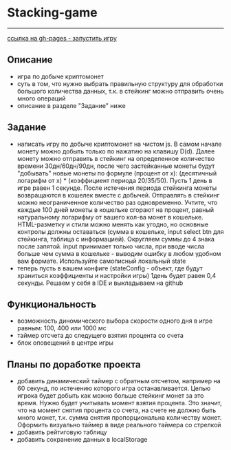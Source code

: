 # Stacking-game
***
[ссылка на gh-pages - запустить игру](https://nikolaymishaev.github.io/Stacking-game/index.html)

## Описание
- игра по добыче криптомонет
- суть в том, что нужно выбрать правильную структуру для обработки большого количества данных, т.к. в стейкинг можно отправить очень много операций
- описание в разделе "Задание" ниже

## Задание
- написать игру по добыче криптомонет на чистом js. В самом начале монету можно добыть только по нажатию на клавишу D(d). Далее монету можно отправить в стейкинг на определенное количество времени 30дн/60дн/90дн, после чего застейканные монеты будут "добывать" новые монеты по формуле (процент от x): (десятичный логарифм от x) * (коэффициент периода 20/35/50). Пусть 1 день в игре равен 1 секунде. После истечения периода стейкинга монеты возвращаются в кошелек вместе с добычей. Отправлять в стейкинг можно неограниченное количество раз одновременно. Учтите, что каждые 100 дней монеты в кошельке сгорают на процент, равный натуральному логарифму от вашего кол-ва монет в кошельке. HTML-разметку и стили можно менять как угодно, но основные контролы должны оставаться (сумма в кошельке, input select btn для стейкинга, таблица с информацией). Округляем суммы до 4 знака после запятой. input принимает только числа, при вводе числа больше чем сумма в кошельке - выводим ошибку в любом удобном вам формате.
Используйте самописный локальный state
- теперь пусть в вашем конфиге (stateConfig - объект, где будут храниться коэффициенты и настройки игры) 1день будет равен 0,4 секунды.
Решаем у себя в IDE и выкладываем на github

## Функциональность
- возможность диномического выбора скорости одного дня в игре равным: 100, 400 или 1000 мс
- таймер отсчета до следущего взятия процента со счета
- блок оповещений в центре игры

## Планы по доработке проекта
- добавить динамический таймер с обратным отсчетом, например на 60 секунд, по истечению которого игра останавливается. Целью игрока будет добыть как можно больше стейкинг монет за это время. Нужно будет учитывать момент взятия процента. Это значит, что на момент снятия процента со счета, на счете не должно быть много монет, т.к. сумма снятия пропорциональна количеству монет. Оформить визуально таймер в виде реального таймера со стрелкой
- добавить рейтиговую таблицу
- добавить сохранение данных в localStorage
